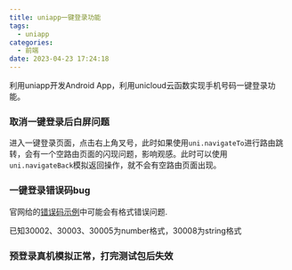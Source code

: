 ```yaml
---
title: uniapp一键登录功能
tags:
  - uniapp
categories:
  - 前端
date: 2023-04-23 17:24:18
---
```


利用uniapp开发Android App，利用unicloud云函数实现手机号码一键登录功能。

<!--more-->

### 取消一键登录后白屏问题

进入一键登录页面，点击右上角叉号，此时如果使用`uni.navigateTo`进行路由跳转，会有一个空路由页面的闪现问题，影响观感。此时可以使用`uni.navigateBack`模拟返回操作，就不会有空路由页面出现。

### 一键登录错误码bug

官网给的[错误码示例](https://uniapp.dcloud.net.cn/univerify.html#%E9%94%99%E8%AF%AF%E7%A0%81)中可能会有格式错误问题.

已知30002、30003、30005为number格式，30008为string格式

### 预登录真机模拟正常，打完测试包后失效

